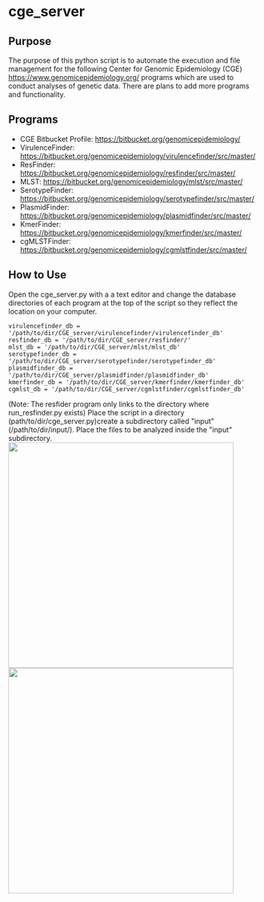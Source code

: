 # cge_server

## Purpose
The purpose of this python script is to automate the execution and file management for the following Center for Genomic Epidemiology (CGE) https://www.genomicepidemiology.org/ programs which are used to conduct analyses of genetic data.
There are plans to add more programs and functionality.

## Programs
* CGE Bitbucket Profile: https://bitbucket.org/genomicepidemiology/
* VirulenceFinder: https://bitbucket.org/genomicepidemiology/virulencefinder/src/master/
* ResFinder: https://bitbucket.org/genomicepidemiology/resfinder/src/master/
* MLST: https://bitbucket.org/genomicepidemiology/mlst/src/master/
* SerotypeFinder: https://bitbucket.org/genomicepidemiology/serotypefinder/src/master/
* PlasmidFinder: https://bitbucket.org/genomicepidemiology/plasmidfinder/src/master/
* KmerFinder: https://bitbucket.org/genomicepidemiology/kmerfinder/src/master/
* cgMLSTFinder: https://bitbucket.org/genomicepidemiology/cgmlstfinder/src/master/

## How to Use
Open the cge_server.py with a a text editor and change the database directories of each program at the top of the script so they reflect the location on your computer.
```
virulencefinder_db = '/path/to/dir/CGE_server/virulencefinder/virulencefinder_db'
resfinder_db = '/path/to/dir/CGE_server/resfinder/'
mlst_db = '/path/to/dir/CGE_server/mlst/mlst_db'
serotypefinder_db = '/path/to/dir/CGE_server/serotypefinder/serotypefinder_db'
plasmidfinder_db = '/path/to/dir/CGE_server/plasmidfinder/plasmidfinder_db'
kmerfinder_db = '/path/to/dir/CGE_server/kmerfinder/kmerfinder_db'
cgmlst_db = '/path/to/dir/CGE_server/cgmlstfinder/cgmlstfinder_db'
```
(Note: The resfider program only links to the directory where run_resfinder.py exists)
Place the script in a directory (path/to/dir/cge_server.py)create a subdirectory called "input" (/path/to/dir/input/).
Place the files to be analyzed inside the "input" subdirectory.
<br />
<img src="https://user-images.githubusercontent.com/96196923/146848038-7d549c37-1b27-4917-a2ea-fcc51e3556ce.png" width="450">
<img src="https://user-images.githubusercontent.com/96196923/146848056-1bdb6ea6-fd3a-4544-b037-bf4dfe16255e.png" width="450">
